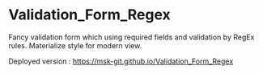 # Validation_Form_Regex

Fancy validation form which using required fields and validation by RegEx rules. Materialize style for modern view.

Deployed version : https://msk-git.github.io/Validation_Form_Regex
